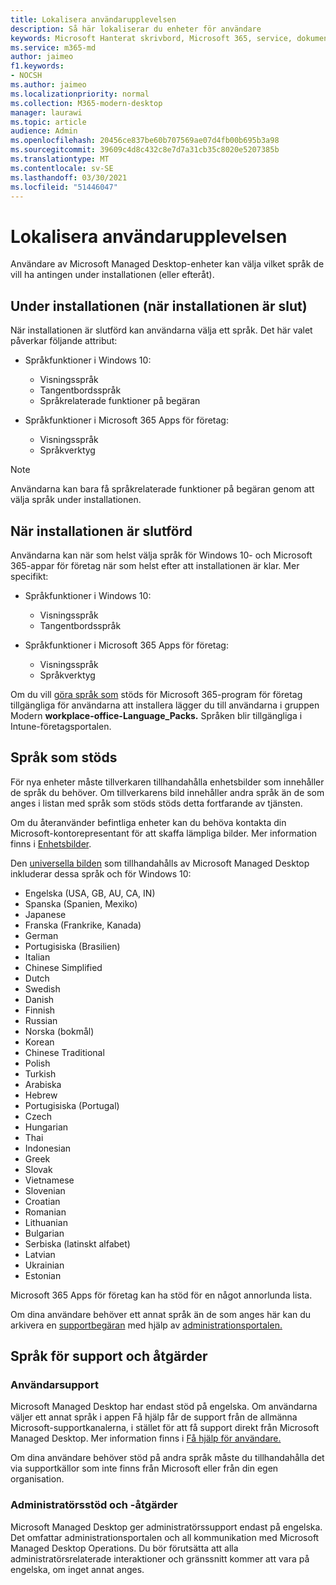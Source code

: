 ```yaml
---
title: Lokalisera användarupplevelsen
description: Så här lokaliserar du enheter för användare
keywords: Microsoft Hanterat skrivbord, Microsoft 365, service, dokumentation
ms.service: m365-md
author: jaimeo
f1.keywords:
- NOCSH
ms.author: jaimeo
ms.localizationpriority: normal
ms.collection: M365-modern-desktop
manager: laurawi
ms.topic: article
audience: Admin
ms.openlocfilehash: 20456ce837be60b707569ae07d4fb00b695b3a98
ms.sourcegitcommit: 39609c4d8c432c8e7d7a31cb35c8020e5207385b
ms.translationtype: MT
ms.contentlocale: sv-SE
ms.lasthandoff: 03/30/2021
ms.locfileid: "51446047"
---
```

# <a name="localize-the-user-experience"></a>Lokalisera användarupplevelsen

Användare av Microsoft Managed Desktop-enheter kan välja vilket språk de vill ha antingen under installationen (eller efteråt).

## <a name="during-setup-the-out-of-box-experience"></a>Under installationen (när installationen är slut)

När installationen är slutförd kan användarna välja ett språk. Det här valet påverkar följande attribut:

- Språkfunktioner i Windows 10:
    - Visningsspråk
    - Tangentbordsspråk
    - Språkrelaterade funktioner på begäran

- Språkfunktioner i Microsoft 365 Apps för företag:
    - Visningsspråk
    - Språkverktyg

> [!NOTE]
> Användarna kan bara få språkrelaterade funktioner på begäran genom att välja språk under installationen.

## <a name="after-completing-setup"></a>När installationen är slutförd

Användarna kan när som helst välja språk för Windows 10- och Microsoft 365-appar för företag när som helst efter att installationen är klar. Mer specifikt:

- Språkfunktioner i Windows 10:
    - Visningsspråk
    - Tangentbordsspråk

- Språkfunktioner i Microsoft 365 Apps för företag:
    - Visningsspråk
    - Språkverktyg

Om du vill [göra språk som](#supported-languages) stöds för Microsoft 365-program för företag tillgängliga för användarna att installera lägger du till användarna i gruppen Modern **workplace-office-Language_Packs.** Språken blir tillgängliga i Intune-företagsportalen.


## <a name="supported-languages"></a>Språk som stöds

För nya enheter måste tillverkaren tillhandahålla enhetsbilder som innehåller de språk du behöver. Om tillverkarens bild innehåller andra språk än de som anges i listan med språk som stöds stöds detta fortfarande av tjänsten.

Om du återanvänder befintliga enheter kan du behöva kontakta din Microsoft-kontorepresentant för att skaffa lämpliga bilder. Mer information finns i [Enhetsbilder](../service-description/device-images.md).

Den [universella bilden](../service-description/device-images.md#universal-image) som tillhandahålls av Microsoft Managed Desktop inkluderar dessa språk och för Windows 10:

- Engelska (USA, GB, AU, CA, IN)
- Spanska (Spanien, Mexiko)
- Japanese
- Franska (Frankrike, Kanada)
- German
- Portugisiska (Brasilien)
- Italian
- Chinese Simplified
- Dutch  
- Swedish
- Danish  
- Finnish 
- Russian 
- Norska (bokmål)
- Korean
- Chinese Traditional
- Polish
- Turkish
- Arabiska
- Hebrew
- Portugisiska (Portugal)
- Czech
- Hungarian
- Thai
- Indonesian
- Greek
- Slovak
- Vietnamese
- Slovenian
- Croatian
- Romanian
- Lithuanian
- Bulgarian
- Serbiska (latinskt alfabet)
- Latvian
- Ukrainian
- Estonian

Microsoft 365 Apps för företag kan ha stöd för en något annorlunda lista.

Om dina användare behöver ett annat språk än de som anges här kan du arkivera en [supportbegäran](../working-with-managed-desktop/admin-support.md) med hjälp av [administrationsportalen.](access-admin-portal.md)

## <a name="languages-for-support-and-operations"></a>Språk för support och åtgärder

### <a name="user-support"></a>Användarsupport
Microsoft Managed Desktop har endast stöd på engelska. Om användarna väljer ett annat språk i appen Få hjälp får de support från de allmänna Microsoft-supportkanalerna, i stället för att få support direkt från Microsoft Managed Desktop. Mer information finns i [Få hjälp för användare.](../working-with-managed-desktop/end-user-support.md)

Om dina användare behöver stöd på andra språk måste du tillhandahålla det via supportkällor som inte finns från Microsoft eller från din egen organisation.

### <a name="admin-support-and-operations"></a>Administratörsstöd och -åtgärder
Microsoft Managed Desktop ger administratörssupport endast på engelska. Det omfattar administrationsportalen och all kommunikation med Microsoft Managed Desktop Operations. Du bör förutsätta att alla administratörsrelaterade interaktioner och gränssnitt kommer att vara på engelska, om inget annat anges.


